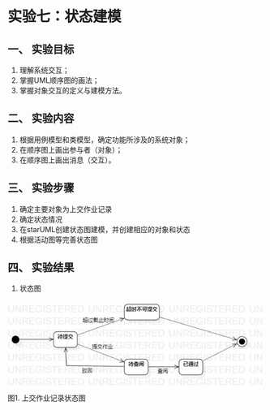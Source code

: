 # 实验七：状态建模

## 一、 实验目标

1. 理解系统交互；
2. 掌握UML顺序图的画法；
3. 掌握对象交互的定义与建模方法。

## 二、 实验内容

1. 根据用例模型和类模型，确定功能所涉及的系统对象；
2. 在顺序图上画出参与者（对象）；
3. 在顺序图上画出消息（交互）。

## 三、 实验步骤

1. 确定主要对象为上交作业记录
2. 确定状态情况
3. 在starUML创建状态图建模，并创建相应的对象和状态
4. 根据活动图等完善状态图

## 四、 实验结果

1. 状态图

![顺序图1](./lab7_StateDiagram1.jpg)  
图1. 上交作业记录状态图
